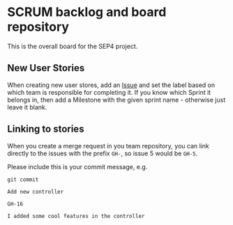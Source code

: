 # SCRUM backlog and board repository
This is the overall board for the SEP4 project.

## New User Stories
When creating new user stores, add an [Issue](https://github.com/jhviggo/sep4/issues/new) and set the label based on which team is responsible for completing it.
If you know which Sprint it belongs in, then add a Milestone with the given sprint name - otherwise just leave it blank.

## Linking to stories
When you create a merge request in you team repository, you can link directly to the issues with the prefix `GH-`, so issue 5 would be `GH-5`.

Please include this is your commit message, e.g.

`git commit`

```
Add new controller

GH-16

I added some cool features in the controller
```

